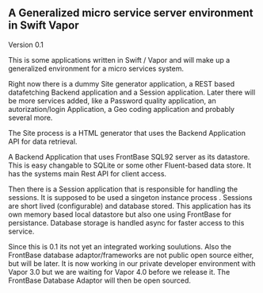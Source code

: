 ## A Generalized micro service server environment in Swift Vapor

Version 0.1

This is some applications written in Swift / Vapor and will make up a generalized environment 
for a micro services system. 

Right now there is a dummy Site generator application, a REST based datafetching Backend application and a 
Session application. Later there will be more services added, like a Password quality application, an autorization/login 
Application, a Geo coding application and probably several more.

The Site process is a HTML generator that uses the Backend Application API for data retrieval. 

A Backend Application that uses FrontBase SQL92 server as its datastore. This is easy changable to 
SQLite or some other Fluent-based data store. It has the systems main Rest API for 
client access.

Then there is a Session application that is responsible for handling the sessions. It is supposed to be 
used a singeton instance process . Sessions are short lived (configurable) and database stored. This application 
has its own memory based local datastore but also one using FrontBase for persistance. Database storage is 
handled async for faster access to this service.

Since this is 0.1 its not yet an integrated working soulutions. 
Also the FrontBase database adaptor/frameworks are not public open source either, but will be later. 
It is now working in our private developer environment with Vapor 3.0 but we are waiting for Vapor 4.0 
before we release it. The FrontBase Database Adaptor will then be open sourced.
